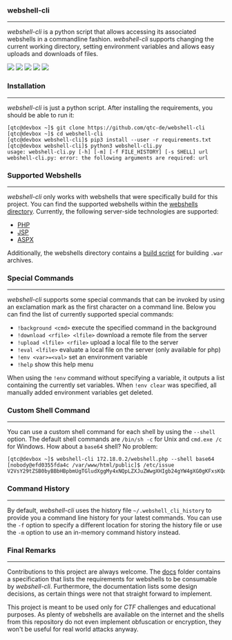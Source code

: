 ### webshell-cli

----

*webshell-cli* is a python script that allows accessing its associated webshells in a commandline
fashion. *webshell-cli* supports changing the current working directory, setting environment
variables and allows easy uploads and downloads of files.

![](https://github.com/qtc-de/webshell-cli/workflows/main%20Python%20CI/badge.svg?branch=main)
![](https://github.com/qtc-de/webshell-cli/workflows/develop%20Python%20CI/badge.svg?branch=develop)
[![](https://img.shields.io/badge/version-1.0.0-blue)](https://github.com/qtc-de/webshell-cli/releases)
![](https://img.shields.io/badge/python-9%2b-blue)
[![](https://img.shields.io/badge/license-GPL%20v3.0-blue)](https://github.com/qtc-de/container-arsenal/blob/master/LICENSE)


### Installation

----

*webshell-cli* is just a python script. After installing the requirements, you should be able
to run it:

```console
[qtc@devbox ~]$ git clone https://github.com/qtc-de/webshell-cli
[qtc@devbox ~]$ cd webshell-cli
[qtc@devbox webshell-cli]$ pip3 install --user -r requirements.txt
[qtc@devbox webshell-cli]$ python3 webshell-cli.py 
usage: webshell-cli.py [-h] [-m] [-f FILE_HISTORY] [-s SHELL] url
webshell-cli.py: error: the following arguments are required: url
```


### Supported Webshells

----

*webshell-cli* only works with webshells that were specifically build for this project. You can
find the supported webshells within the [webshells directory](/webshells/). Currently, the following
server-side technologies are supported:

* [PHP](/webshells/webshell.php)
* [JSP](/webshells/webshell.jsp)
* [ASPX](/webshells/webshell.aspx)

Additionally, the webshells directory contains a [build script](/webshells/build_war.sh) for building
`.war` archives.


### Special Commands

----

*webshell-cli* supports some special commands that can be invoked by using an exclamation
mark as the first character on a command line. Below you can find the list of currently supported
special commands:

*  `!background <cmd>`          execute the specified command in the background
*  `!download <rfile> <lfile>`  download a remote file from the server
*  `!upload <lfile> <rfile>`    upload a local file to the server
*  `!eval <lfile>`              evaluate a local file on the server (only available for php)
*  `!env <var>=<val>`           set an environment variable
*  `!help`                      show this help menu

When using the `!env` command without specifying a variable, it outputs a list containing the currently
set variables. When `!env clear` was specified, all manually added environment variables get deleted.


### Custom Shell Command

----

You can use a custom shell command for each shell by using the `--shell` option. The default shell commands
are `/bin/sh -c` for Unix and `cmd.exe /c` for Windows. How about a `base64` shell? No problem:

```console
[qtc@devbox ~]$ webshell-cli 172.18.0.2/webshell.php --shell base64
[nobody@efd0355fda4c /var/www/html/public]$ /etc/issue
V2VsY29tZSB0byBBbHBpbmUgTGludXggMy4xNQpLZXJuZWwgXHIgb24gYW4gXG0gKFxsKQoK
```


### Command History

----

By default, *webshell-cli* uses the history file `~/.webshell_cli_history` to provide you a command line history
for your latest commands. You can use the `-f` option to specify a different location for storing the history file
or use the `-m` option to use an in-memory command history instead.


### Final Remarks

----

Contributions to this project are always welcome. The [docs](/docs) folder contains a specification that lists
the requirements for webshells to be consumable by *webshell-cli*. Furthermore, the documentation lists some
design decisions, as certain things were not that straight forward to implement.

This project is meant to be used only for *CTF* challenges and educational purposes. As plenty of webshells
are available on the internet and the shells from this repository do not even implement obfuscation or encryption,
they won't be useful for real world attacks anyway.

